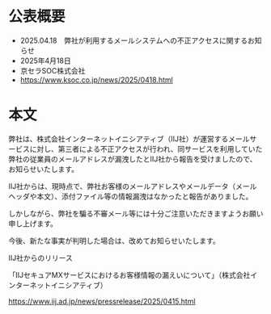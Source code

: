 # 公表概要
- 2025.04.18　弊社が利用するメールシステムへの不正アクセスに関するお知らせ
- 2025年4月18日
- 京セラSOC株式会社
- https://www.ksoc.co.jp/news/2025/0418.html

# 本文
弊社は、株式会社インターネットイニシアティブ（IIJ社）が運営するメールサービスに対し、第三者による不正アクセスが行われ、同サービスを利用していた弊社の従業員のメールアドレスが漏洩したとIIJ社から報告を受けましたので、お知らせいたします。

IIJ社からは、現時点で、弊社お客様のメールアドレスやメールデータ（メールヘッダや本文）、添付ファイル等の情報漏洩はなかったと報告がありました。

しかしながら、弊社を騙る不審メール等には十分ご注意いただきますようお願い申し上げます。

今後、新たな事実が判明した場合は、改めてお知らせいたします。

IIJ社からのリリース

「IIJセキュアMXサービスにおけるお客様情報の漏えいについて」（株式会社インターネットイニシアティブ）

https://www.iij.ad.jp/news/pressrelease/2025/0415.html 
